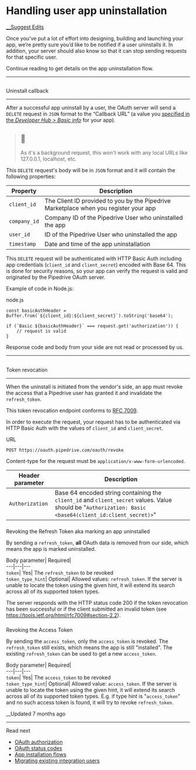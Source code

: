 # Handling user app uninstallation

[ __Suggest Edits](/edit/app-uninstallation)

Once you’ve put a lot of effort into designing, building and launching your app, we’re pretty sure you’d like to be notified if a user uninstalls it. In addition, your server should also know so that it can stop sending requests for that specific user.

Continue reading to get details on the app uninstallation flow.

  


* * *

## 

Uninstall callback

[](#uninstall-callback)

* * *

After a successful app uninstall by a user, the OAuth server will send a `DELETE` request in `JSON` format to the “Callback URL” (a value you [specified in the _Developer Hub > Basic info_](/docs/marketplace-registering-the-app#basic-info) for your app).

> ## 📘
> 
> As it's a background request, this won't work with any local URLs like 127.0.0.1, localhost, etc.

This `DELETE` request's body will be in `JSON` format and it will contain the following properties:

Property| Description  
---|---  
`client_id`| The Client ID provided to you by the Pipedrive Marketplace when you register your app  
`company_id`| Company ID of the Pipedrive User who uninstalled the app  
`user_id`| ID of the Pipedrive User who uninstalled the app  
`timestamp`| Date and time of the app uninstallation  
  
This `DELETE` request will be authenticated with HTTP Basic Auth including app credentials (`client_id` and `client_secret`) encoded with Base 64. This is done for security reasons, so your app can verify the request is valid and originated by the Pipedrive OAuth server.

Example of code in Node.js:

node.js
    
    
    const basicAuthHeader = Buffer.from(`${client_id}:${client_secret}`).toString('base64');
     
    if (`Basic ${basicAuthHeader}` === request.get('authorization')) {
        // request is valid
    }
    

Response code and body from your side are not read or processed by us.

  


* * *

## 

Token revocation

[](#token-revocation)

* * *

When the uninstall is initiated from the vendor's side, an app must revoke the access that a Pipedrive user has granted it and invalidate the `refresh_token`.

This token revocation endpoint conforms to [RFC 7009](https://tools.ietf.org/html/rfc7009).

In order to execute the request, your request has to be authenticated via HTTP Basic Auth with the values of `client_id` and `client_secret`.

URL
    
    
    POST https://oauth.pipedrive.com/oauth/revoke
    

Content-type for the request must be `application/x-www-form-urlencoded`.

Header parameter| Description  
---|---  
`Authorization`| Base 64 encoded string containing the `client_id` and `client_secret` values. Value should be "`Authorization: Basic <base64(client_id:client_secret)>`"  
  
### 

Revoking the Refresh Token aka marking an app uninstalled

[](#revoking-the-refresh-token-aka-marking-an-app-uninstalled)

By sending a `refresh_token`, **all** OAuth data is removed from our side, which means the app is marked uninstalled.

Body parameter| Required|   
---|---|---  
`token`| Yes| The `refresh_token` to be revoked  
`token_type_hint`| Optional| Allowed values: `refresh_token`. If the server is unable to locate the token using the given hint, it will extend its search across all of its supported token types.  
  
The server responds with the HTTP status code 200 if the token revocation has been successful or if the client submitted an invalid token (see <https://tools.ietf.org/html/rfc7009#section-2.2>).

### 

Revoking the Access Token

[](#revoking-the-access-token)

By sending the `access_token`, only the `access_token` is revoked. The `refresh_token` still exists, which means the app is still "installed". The existing `refresh_token` can be used to get a new `access_token`.

Body parameter| Required|   
---|---|---  
`token`| Yes| The `access_token` to be revoked  
`token_type_hint`| Optional| Allowed value: `access_token`. If the server is unable to locate the token using the given hint, it will extend its search across all of its supported token types. E.g. if type hint is "`access_token`" and no such access token is found, it will try to revoke `refresh_token`.  
  
  


__Updated 7 months ago

* * *

Read next

  * [OAuth authorization](/docs/marketplace-oauth-authorization)
  * [OAuth status codes](/docs/marketplace-oauth-and-api-proxy-status-codes)
  * [App installation flows](/docs/app-installation-flows)
  * [Migrating existing integration users](/docs/marketplace-migrating-existing-integration-users)


